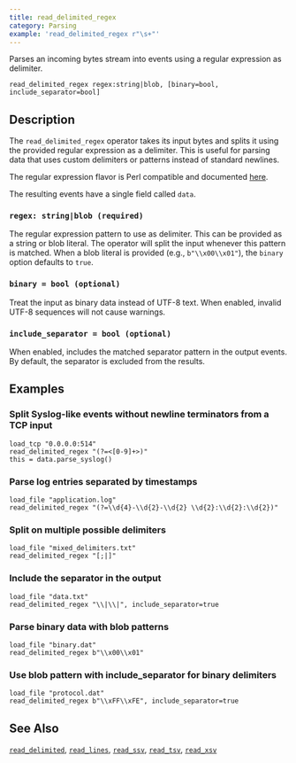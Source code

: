 ```yaml
---
title: read_delimited_regex
category: Parsing
example: 'read_delimited_regex r"\s+"'
---
```


Parses an incoming bytes stream into events using a regular expression as delimiter.

```tql
read_delimited_regex regex:string|blob, [binary=bool, include_separator=bool]
```

## Description

The `read_delimited_regex` operator takes its input bytes and splits it using the
provided regular expression as a delimiter. This is useful for parsing data that
uses custom delimiters or patterns instead of standard newlines.

The regular expression flavor is Perl compatible and documented
[here](https://www.boost.org/doc/libs/1_88_0/libs/regex/doc/html/boost_regex/syntax/perl_syntax.html).

The resulting events have a single field called `data`.

### `regex: string|blob (required)`

The regular expression pattern to use as delimiter. This can be provided as a string
or blob literal. The operator will split the input whenever this pattern is matched.
When a blob literal is provided (e.g., `b"\\x00\\x01"`), the `binary` option defaults to `true`.

### `binary = bool (optional)`

Treat the input as binary data instead of UTF-8 text. When enabled, invalid
UTF-8 sequences will not cause warnings.

### `include_separator = bool (optional)`

When enabled, includes the matched separator pattern in the output events. By
default, the separator is excluded from the results.

## Examples

### Split Syslog-like events without newline terminators from a TCP input

```tql
load_tcp "0.0.0.0:514"
read_delimited_regex "(?=<[0-9]+>)"
this = data.parse_syslog()
```

### Parse log entries separated by timestamps

```tql
load_file "application.log"
read_delimited_regex "(?=\\d{4}-\\d{2}-\\d{2} \\d{2}:\\d{2}:\\d{2})"
```

### Split on multiple possible delimiters

```tql
load_file "mixed_delimiters.txt"
read_delimited_regex "[;|]"
```

### Include the separator in the output

```tql
load_file "data.txt"
read_delimited_regex "\\|\\|", include_separator=true
```

### Parse binary data with blob patterns

```tql
load_file "binary.dat"
read_delimited_regex b"\\x00\\x01"
```

### Use blob pattern with include_separator for binary delimiters

```tql
load_file "protocol.dat"
read_delimited_regex b"\\xFF\\xFE", include_separator=true
```

## See Also

[`read_delimited`](/reference/operators/read_delimited),
[`read_lines`](/reference/operators/read_lines),
[`read_ssv`](/reference/operators/read_ssv),
[`read_tsv`](/reference/operators/read_tsv),
[`read_xsv`](/reference/operators/read_xsv)

